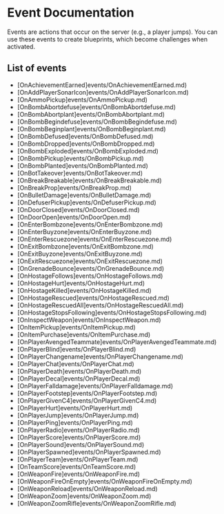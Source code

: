 # Event Documentation

Events are actions that occur on the server (e.g., a player jumps). You can use these events to create blueprints, which become challenges when activated.

## List of events

- [OnAchievementEarned]events/OnAchievementEarned.md)
- [OnAddPlayerSonarIcon]events/OnAddPlayerSonarIcon.md)
- [OnAmmoPickup]events/OnAmmoPickup.md)
- [OnBombAbortdefuse]events/OnBombAbortdefuse.md)
- [OnBombAbortplant]events/OnBombAbortplant.md)
- [OnBombBegindefuse]events/OnBombBegindefuse.md)
- [OnBombBeginplant]events/OnBombBeginplant.md)
- [OnBombDefused]events/OnBombDefused.md)
- [OnBombDropped]events/OnBombDropped.md)
- [OnBombExploded]events/OnBombExploded.md)
- [OnBombPickup]events/OnBombPickup.md)
- [OnBombPlanted]events/OnBombPlanted.md)
- [OnBotTakeover]events/OnBotTakeover.md)
- [OnBreakBreakable]events/OnBreakBreakable.md)
- [OnBreakProp]events/OnBreakProp.md)
- [OnBulletDamage]events/OnBulletDamage.md)
- [OnDefuserPickup]events/OnDefuserPickup.md)
- [OnDoorClosed]events/OnDoorClosed.md)
- [OnDoorOpen]events/OnDoorOpen.md)
- [OnEnterBombzone]events/OnEnterBombzone.md)
- [OnEnterBuyzone]events/OnEnterBuyzone.md)
- [OnEnterRescuezone]events/OnEnterRescuezone.md)
- [OnExitBombzone]events/OnExitBombzone.md)
- [OnExitBuyzone]events/OnExitBuyzone.md)
- [OnExitRescuezone]events/OnExitRescuezone.md)
- [OnGrenadeBounce]events/OnGrenadeBounce.md)
- [OnHostageFollows]events/OnHostageFollows.md)
- [OnHostageHurt]events/OnHostageHurt.md)
- [OnHostageKilled]events/OnHostageKilled.md)
- [OnHostageRescued]events/OnHostageRescued.md)
- [OnHostageRescuedAll]events/OnHostageRescuedAll.md)
- [OnHostageStopsFollowing]events/OnHostageStopsFollowing.md)
- [OnInspectWeapon]events/OnInspectWeapon.md)
- [OnItemPickup]events/OnItemPickup.md)
- [OnItemPurchase]events/OnItemPurchase.md)
- [OnPlayerAvengedTeammate]events/OnPlayerAvengedTeammate.md)
- [OnPlayerBlind]events/OnPlayerBlind.md)
- [OnPlayerChangename]events/OnPlayerChangename.md)
- [OnPlayerChat]events/OnPlayerChat.md)
- [OnPlayerDeath]events/OnPlayerDeath.md)
- [OnPlayerDecal]events/OnPlayerDecal.md)
- [OnPlayerFalldamage]events/OnPlayerFalldamage.md)
- [OnPlayerFootstep]events/OnPlayerFootstep.md)
- [OnPlayerGivenC4]events/OnPlayerGivenC4.md)
- [OnPlayerHurt]events/OnPlayerHurt.md)
- [OnPlayerJump]events/OnPlayerJump.md)
- [OnPlayerPing]events/OnPlayerPing.md)
- [OnPlayerRadio]events/OnPlayerRadio.md)
- [OnPlayerScore]events/OnPlayerScore.md)
- [OnPlayerSound]events/OnPlayerSound.md)
- [OnPlayerSpawned]events/OnPlayerSpawned.md)
- [OnPlayerTeam]events/OnPlayerTeam.md)
- [OnTeamScore]events/OnTeamScore.md)
- [OnWeaponFire]events/OnWeaponFire.md)
- [OnWeaponFireOnEmpty]events/OnWeaponFireOnEmpty.md)
- [OnWeaponReload]events/OnWeaponReload.md)
- [OnWeaponZoom]events/OnWeaponZoom.md)
- [OnWeaponZoomRifle]events/OnWeaponZoomRifle.md)
